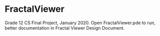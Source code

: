 # FractalViewer

Grade 12 CS Final Project, January 2020.
Open FractalViewer.pde to run, better documentation in Fractal Viewer Design Document.
